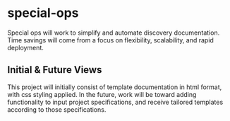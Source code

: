 # special-ops
Special ops will work to simplify and automate discovery documentation. Time savings will come from a focus on flexibility, scalability, and rapid deployment.

## Initial & Future Views
This project will initially consist of template documentation in html format, with css styling applied. In the future, work will be toward adding functionality to input project specifications, and receive tailored templates according to those specifications.
